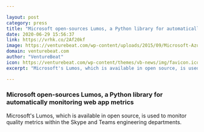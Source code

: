 ```yaml
---

layout: post
category: press
title: "Microsoft open-sources Lumos, a Python library for automatically monitoring web app metrics"
date: 2020-06-29 15:56:37
link: https://vrhk.co/2Af20kf
image: https://venturebeat.com/wp-content/uploads/2015/09/Microsoft-Azure-ScottGuthriediscusse_Web-e1572845819973.jpg?w=1200&strip=all
domain: venturebeat.com
author: "VentureBeat"
icon: https://venturebeat.com/wp-content/themes/vb-news/img/favicon.ico
excerpt: "Microsoft's Lumos, which is available in open source, is used to monitor quality metrics within the Skype and Teams engineering departments."

---
```


### Microsoft open-sources Lumos, a Python library for automatically monitoring web app metrics

Microsoft's Lumos, which is available in open source, is used to monitor quality metrics within the Skype and Teams engineering departments.